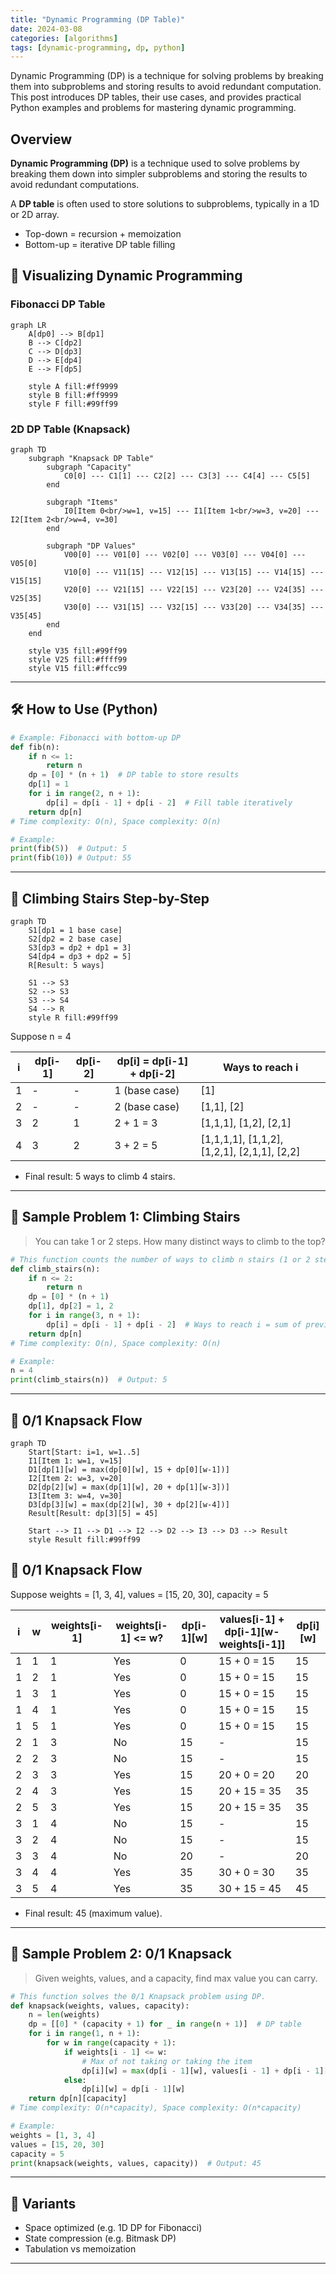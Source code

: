 ```yaml
---
title: "Dynamic Programming (DP Table)"
date: 2024-03-08
categories: [algorithms]
tags: [dynamic-programming, dp, python]
---
```


Dynamic Programming (DP) is a technique for solving problems by breaking them into subproblems and storing results to avoid redundant computation. This post introduces DP tables, their use cases, and provides practical Python examples and problems for mastering dynamic programming.

## Overview

**Dynamic Programming (DP)** is a technique used to solve problems by breaking them down into simpler subproblems and storing the results to avoid redundant computations.

A **DP table** is often used to store solutions to subproblems, typically in a 1D or 2D array.

- Top-down = recursion + memoization
- Bottom-up = iterative DP table filling

## 🧩 Visualizing Dynamic Programming

### Fibonacci DP Table

```mermaid
graph LR
    A[dp0] --> B[dp1]
    B --> C[dp2]
    C --> D[dp3]
    D --> E[dp4]
    E --> F[dp5]
    
    style A fill:#ff9999
    style B fill:#ff9999
    style F fill:#99ff99
```

### 2D DP Table (Knapsack)

```mermaid
graph TD
    subgraph "Knapsack DP Table"
        subgraph "Capacity"
            C0[0] --- C1[1] --- C2[2] --- C3[3] --- C4[4] --- C5[5]
        end
        
        subgraph "Items"
            I0[Item 0<br/>w=1, v=15] --- I1[Item 1<br/>w=3, v=20] --- I2[Item 2<br/>w=4, v=30]
        end
        
        subgraph "DP Values"
            V00[0] --- V01[0] --- V02[0] --- V03[0] --- V04[0] --- V05[0]
            V10[0] --- V11[15] --- V12[15] --- V13[15] --- V14[15] --- V15[15]
            V20[0] --- V21[15] --- V22[15] --- V23[20] --- V24[35] --- V25[35]
            V30[0] --- V31[15] --- V32[15] --- V33[20] --- V34[35] --- V35[45]
        end
    end
    
    style V35 fill:#99ff99
    style V25 fill:#ffff99
    style V15 fill:#ffcc99
```

---

## 🛠️ How to Use (Python)

```python
# Example: Fibonacci with bottom-up DP
def fib(n):
    if n <= 1:
        return n
    dp = [0] * (n + 1)  # DP table to store results
    dp[1] = 1
    for i in range(2, n + 1):
        dp[i] = dp[i - 1] + dp[i - 2]  # Fill table iteratively
    return dp[n]
# Time complexity: O(n), Space complexity: O(n)

# Example:
print(fib(5))  # Output: 5
print(fib(10)) # Output: 55
```

---

## 🧩 Climbing Stairs Step-by-Step

```mermaid
graph TD
    S1[dp1 = 1 base case]
    S2[dp2 = 2 base case]
    S3[dp3 = dp2 + dp1 = 3]
    S4[dp4 = dp3 + dp2 = 5]
    R[Result: 5 ways]

    S1 --> S3
    S2 --> S3
    S3 --> S4
    S4 --> R
    style R fill:#99ff99
```

Suppose n = 4

| i | dp[i-1] | dp[i-2] | dp[i] = dp[i-1] + dp[i-2] | Ways to reach i |
|---|---------|---------|---------------------------|-----------------|
| 1 | -       | -       | 1 (base case)             | [1]             |
| 2 | -       | -       | 2 (base case)             | [1,1], [2]      |
| 3 | 2       | 1       | 2 + 1 = 3                 | [1,1,1], [1,2], [2,1] |
| 4 | 3       | 2       | 3 + 2 = 5                 | [1,1,1,1], [1,1,2], [1,2,1], [2,1,1], [2,2] |

- Final result: 5 ways to climb 4 stairs.

---

## 📘 Sample Problem 1: Climbing Stairs

> You can take 1 or 2 steps. How many distinct ways to climb to the top?

```python
# This function counts the number of ways to climb n stairs (1 or 2 steps at a time).
def climb_stairs(n):
    if n <= 2:
        return n
    dp = [0] * (n + 1)
    dp[1], dp[2] = 1, 2
    for i in range(3, n + 1):
        dp[i] = dp[i - 1] + dp[i - 2]  # Ways to reach i = sum of previous two
    return dp[n]
# Time complexity: O(n), Space complexity: O(n)

# Example:
n = 4
print(climb_stairs(n))  # Output: 5
```

---

## 🧩 0/1 Knapsack Flow

```mermaid
graph TD
    Start[Start: i=1, w=1..5]
    I1[Item 1: w=1, v=15]
    D1[dp[1][w] = max(dp[0][w], 15 + dp[0][w-1])]
    I2[Item 2: w=3, v=20]
    D2[dp[2][w] = max(dp[1][w], 20 + dp[1][w-3])]
    I3[Item 3: w=4, v=30]
    D3[dp[3][w] = max(dp[2][w], 30 + dp[2][w-4])]
    Result[Result: dp[3][5] = 45]

    Start --> I1 --> D1 --> I2 --> D2 --> I3 --> D3 --> Result
    style Result fill:#99ff99
```

## 🧩 0/1 Knapsack Flow

Suppose weights = [1, 3, 4], values = [15, 20, 30], capacity = 5

| i | w | weights[i-1] | weights[i-1] <= w? | dp[i-1][w] | values[i-1] + dp[i-1][w-weights[i-1]] | dp[i][w] |
|---|----|--------------|-------------------|------------|----------------------------------------|----------|
| 1 | 1 | 1            | Yes               | 0          | 15 + 0 = 15                             | 15       |
| 1 | 2 | 1            | Yes               | 0          | 15 + 0 = 15                             | 15       |
| 1 | 3 | 1            | Yes               | 0          | 15 + 0 = 15                             | 15       |
| 1 | 4 | 1            | Yes               | 0          | 15 + 0 = 15                             | 15       |
| 1 | 5 | 1            | Yes               | 0          | 15 + 0 = 15                             | 15       |
| 2 | 1 | 3            | No                | 15         | -                                        | 15       |
| 2 | 2 | 3            | No                | 15         | -                                        | 15       |
| 2 | 3 | 3            | Yes               | 15         | 20 + 0 = 20                             | 20       |
| 2 | 4 | 3            | Yes               | 15         | 20 + 15 = 35                            | 35       |
| 2 | 5 | 3            | Yes               | 15         | 20 + 15 = 35                            | 35       |
| 3 | 1 | 4            | No                | 15         | -                                        | 15       |
| 3 | 2 | 4            | No                | 15         | -                                        | 15       |
| 3 | 3 | 4            | No                | 20         | -                                        | 20       |
| 3 | 4 | 4            | Yes               | 35         | 30 + 0 = 30                             | 35       |
| 3 | 5 | 4            | Yes               | 35         | 30 + 15 = 45                            | 45       |

- Final result: 45 (maximum value).

---

## 📘 Sample Problem 2: 0/1 Knapsack

> Given weights, values, and a capacity, find max value you can carry.

```python
# This function solves the 0/1 Knapsack problem using DP.
def knapsack(weights, values, capacity):
    n = len(weights)
    dp = [[0] * (capacity + 1) for _ in range(n + 1)]  # DP table
    for i in range(1, n + 1):
        for w in range(capacity + 1):
            if weights[i - 1] <= w:
                # Max of not taking or taking the item
                dp[i][w] = max(dp[i - 1][w], values[i - 1] + dp[i - 1][w - weights[i - 1]])
            else:
                dp[i][w] = dp[i - 1][w]
    return dp[n][capacity]
# Time complexity: O(n*capacity), Space complexity: O(n*capacity)

# Example:
weights = [1, 3, 4]
values = [15, 20, 30]
capacity = 5
print(knapsack(weights, values, capacity))  # Output: 45
```

---

## 🔁 Variants

- Space optimized (e.g. 1D DP for Fibonacci)
- State compression (e.g. Bitmask DP)
- Tabulation vs memoization

---

